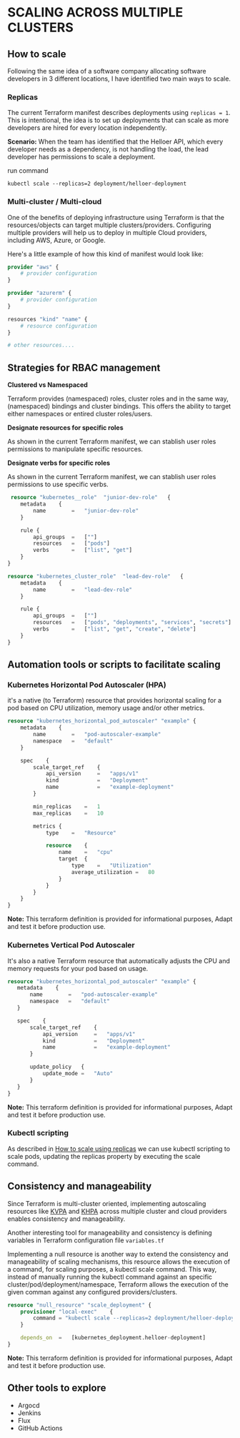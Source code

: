 # SCALING ACROSS MULTIPLE CLUSTERS

## How to scale 
Following the same idea of a software company allocating software developers in 3 different locations, I have identified two main ways to scale.

### Replicas
The current Terraform manifest describes deployments using `replicas = 1`. This is intentional, the idea is to set up deployments that can scale as more developers are hired for every location independently.

**Scenario:**
When the team has identified that the Helloer API, which every developer needs as a dependency, is not handling the load, the lead developer has permissions to scale a deployment.

run command
```console
kubectl scale --replicas=2 deployment/helloer-deployment
 ```

 ### Multi-cluster / Multi-cloud

One of the benefits of deploying infrastructure using Terraform is that the resources/objects can target multiple clusters/providers. Configuring multiple providers will help us to deploy in multiple Cloud providers, including AWS, Azure, or Google.

Here's a little example of how this kind of manifest would look like:

```Terraform
provider "aws" {
    # provider configuration
}

provider "azurerm" {
    # provider configuration
}

resources "kind" "name" {
    # resource configuration
}

# other resources....
 ```

 ## Strategies for RBAC management

 **Clustered vs Namespaced**

 Terraform provides (namespaced) roles, cluster roles and in the same way, (namespaced) bindings and cluster bindings. This offers the ability to target either namespaces or entired cluster roles/users. 

 **Designate resources for specific roles**

 As shown in the current Terraform manifest, we can stablish user roles permissions to manipulate specific resources.


 **Designate verbs for specific roles**

 As shown in the current Terraform manifest, we can stablish user roles permissions to use specific verbs.

```Terraform
 resource "kubernetes__role"  "junior-dev-role"   {
    metadata    {
        name        =   "junior-dev-role"
    }

    rule {
        api_groups  =   [""]
        resources   =   ["pods"]
        verbs       =   ["list", "get"]
    }
}

resource "kubernetes_cluster_role"  "lead-dev-role"   {
    metadata    {
        name        =   "lead-dev-role"
    }

    rule {
        api_groups  =   [""]
        resources   =   ["pods", "deployments", "services", "secrets"]
        verbs       =   ["list", "get", "create", "delete"]
    }
}
```
 ## Automation tools or scripts to facilitate scaling
 ### Kubernetes Horizontal Pod Autoscaler (HPA)
 it's a native (to Terraform) resource that provides horizontal scaling for a pod based on CPU utilization, memory usage and/or other metrics.

```Terraform
resource "kubernetes_horizontal_pod_autoscaler" "example" {
    metadata    {
        name        =   "pod-autoscaler-example"
        namespace   =   "default"
    }

    spec    {
        scale_target_ref    {
            api_version     =   "apps/v1"
            kind            =   "Deployment"
            name            =   "example-deployment"
        }

        min_replicas    =   1
        max_replicas    =   10

        metrics {
            type    =   "Resource"

            resource    {
                name    =   "cpu"
                target  {
                    type    =   "Utilization"
                    average_utilization =   80
                }
            }
        }
    }
}
 ```
 **Note:** This terraform definition is provided for informational purposes, Adapt and test it before production use.

 ### Kubernetes Vertical Pod Autoscaler
 It's also a native Terraform resource that automatically adjusts the CPU and memory requests for your pod based on usage.

 ```Terraform
resource "kubernetes_horizontal_pod_autoscaler" "example" {
    metadata    {
        name        =   "pod-autoscaler-example"
        namespace   =   "default"
    }

    spec    {
        scale_target_ref    {
            api_version     =   "apps/v1"
            kind            =   "Deployment"
            name            =   "example-deployment"
        }

        update_policy   {
            update_mode =   "Auto"
        }
    }
}
 ```

  **Note:** This terraform definition is provided for informational purposes, Adapt and test it before production use.

  ### Kubectl scripting
  As described in [How to scale using replicas](#replicas) we can use kubectl scripting to scale pods, updating the replicas property by executing the scale command.

 ## Consistency and manageability
Since Terraform is multi-cluster oriented, implementing autoscaling resources like [KVPA](#kubernetes-vertical-pod-autoscaler) and [KHPA](#kubernetes-horizontal-pod-autoscaler-hpa) across multiple cluster and cloud providers enables consistency and manageability.

Another interesting tool for manageability and consistency is defining variables in Terraform configuration file `variables.tf`

Implementing a null resource is another way to extend the consistency and manageability of scaling mechanisms, this resource allows the execution of a command, for scaling purposes, a kubectl scale command. This way, instead of manually running the kubectl command against an specific cluster/pod/deployment/namespace, Terraform allows the execution of the given comman against any configured providers/clusters.

```Terraform
resource "null_resource" "scale_deployment" {
    provisioner "local-exec"    {
        command = "kubectl scale --replicas=2 deployment/helloer-deployment"
    }

    depends_on  =   [kubernetes_deployment.helloer-deployment]
}
 ```

  **Note:** This terraform definition is provided for informational purposes, Adapt and test it before production use.

  ## Other tools to explore
  * Argocd
  * Jenkins
  * Flux
  * GitHub Actions
  
